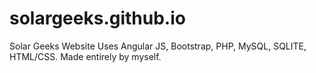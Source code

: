 # solargeeks.github.io
Solar Geeks Website Uses Angular JS, Bootstrap, PHP, MySQL, SQLITE, HTML/CSS. Made entirely by myself.
